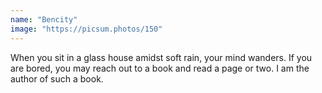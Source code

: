 ```yaml
---
name: "Bencity"
image: "https://picsum.photos/150"
---
```

When you sit in a glass house amidst soft rain, your mind wanders. If you are bored, you may reach out to a book and read a page or two. I am the author of such a book.